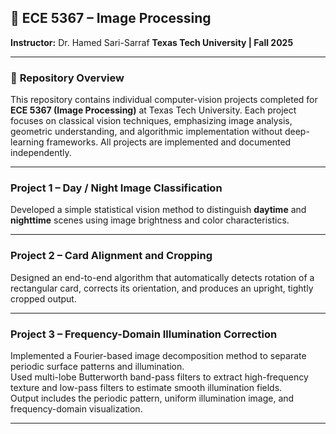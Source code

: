 
## 📘 ECE 5367 – Image Processing

**Instructor:** Dr. Hamed Sari-Sarraf
**Texas Tech University | Fall 2025**

---

### 🧩 **Repository Overview**

This repository contains individual computer-vision projects completed for **ECE 5367 (Image Processing)** at Texas Tech University.
Each project focuses on classical vision techniques, emphasizing image analysis, geometric understanding, and algorithmic implementation without deep-learning frameworks.
All projects are implemented and documented independently.

---

### **Project 1 – Day / Night Image Classification**

Developed a simple statistical vision method to distinguish **daytime** and **nighttime** scenes using image brightness and color characteristics.

---

### **Project 2 – Card Alignment and Cropping**

Designed an end-to-end algorithm that automatically detects rotation of a rectangular card, corrects its orientation, and produces an upright, tightly cropped output.

---

### **Project 3 – Frequency-Domain Illumination Correction**

Implemented a Fourier-based image decomposition method to separate periodic surface patterns and illumination.  
Used multi-lobe Butterworth band-pass filters to extract high-frequency texture and low-pass filters to estimate smooth illumination fields.  
Output includes the periodic pattern, uniform illumination image, and frequency-domain visualization.

---



